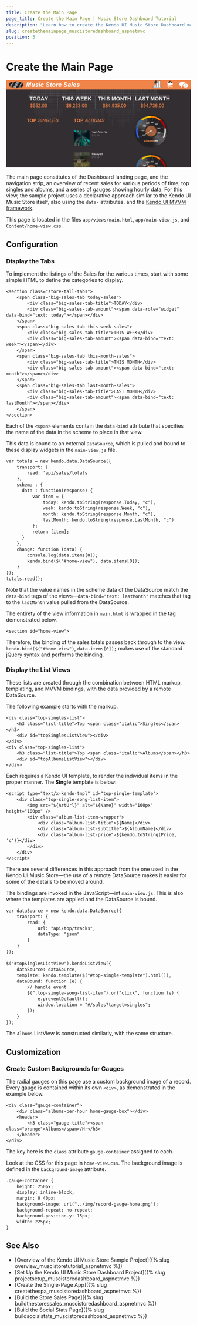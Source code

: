 ```yaml
---
title: Create the Main Page
page_title: Create the Main Page | Music Store Dashboard Tutorial
description: "Learn how to create the Kendo UI Music Store Dashboard main page by using Telerik UI for ASP.NET MVC."
slug: createthemainpage_muscistoredashboard_aspnetmvc
position: 3
---
```


# Create the Main Page

![An overview of the Kendo UI Music Store Sales page](images/dashboard-overview.png)

The main page constitutes of the Dashboard landing page, and the navigation strip, an overview of recent sales for various periods of time, top singles and albums, and a series of gauges showing hourly data. For this view, the sample project uses a declarative approach similar to the Kendo UI Music Store itself, also using the `data-` attributes, and the [Kendo UI MVVM framework](https://demos.telerik.com/kendo-ui/web/mvvm/index.html).

This page is located in the files `app/views/main.html`, `app/main-view.js`, and `Content/home-view.css`.

## Configuration

### Display the Tabs

To implement the listings of the Sales for the various times, start with some simple HTML to define the categories to display.

	<section class="store-tall-tabs">
        <span class="big-sales-tab today-sales">
            <div class="big-sales-tab-title">TODAY</div>
            <div class="big-sales-tab-amount"><span data-role="widget" data-bind="text: today"></span></div>
        </span>
        <span class="big-sales-tab this-week-sales">
            <div class="big-sales-tab-title">THIS WEEK</div>
            <div class="big-sales-tab-amount"><span data-bind="text: week"></span></div>
        </span>
        <span class="big-sales-tab this-month-sales">
            <div class="big-sales-tab-title">THIS MONTH</div>
            <div class="big-sales-tab-amount"><span data-bind="text: month"></span></div>
        </span>
        <span class="big-sales-tab last-month-sales">
            <div class="big-sales-tab-title">LAST MONTH</div>
            <div class="big-sales-tab-amount"><span data-bind="text: lastMonth"></span></div>
        </span>
    </section>

Each of the `<span>` elements contain the `data-bind` attribute that specifies the name of the data in the scheme to place in that view.

This data is bound to an external `DataSource`, which is pulled and bound to these display widgets in the `main-view.js` file.

	var totals = new kendo.data.DataSource({
        transport: {
            read: 'api/sales/totals'
        },
        schema : {
          data : function(response) {
              var item = {
                  today: kendo.toString(response.Today, "c"),
                  week: kendo.toString(response.Week, "c"),
                  month: kendo.toString(response.Month, "c"),
                  lastMonth: kendo.toString(response.LastMonth, "c")
              };
              return [item];
          }
        },
        change: function (data) {
            console.log(data.items[0]);
            kendo.bind($("#home-view"), data.items[0]);
        }
    });
    totals.read();

Note that the value names in the scheme data of the DataSource match the `data-bind` tags of the views&mdash;`data-bind="text: lastMonth"` matches that tag to the `lastMonth` value pulled from the DataSource.

The entirety of the view information in `main.html` is wrapped in the tag demonstrated below.

	<section id="home-view">

Therefore, the binding of the sales totals passes back through to the view. `kendo.bind($("#home-view")`, `data.items[0]);` makes use of the standard jQuery syntax and performs the binding.

### Display the List Views

These lists are created through the combination between HTML markup, templating, and MVVM bindings, with the data provided by a remote DataSource.

The following example starts with the markup.

	<div class="top-singles-list">
        <h3 class="list-title">Top <span class="italic">Singles</span></h3>
        <div id="topSinglesListView"></div>
    </div>
    <div class="top-singles-list">
        <h3 class="list-title">Top <span class="italic">Albums</span></h3>
        <div id="topAlbumsListView"></div>
	</div>
Each requires a Kendo UI template, to render the individual items in the proper manner. The **Single** template is below:

	<script type="text/x-kendo-tmpl" id="top-single-template">
    	<div class="top-single-song-list-item">
	        <img src="${ArtUrl}" alt="${Name}" width="100px" height="100px" />
	        <div class="album-list-item-wrapper">
	            <div class="album-list-title">${Name}</div>
	            <div class="album-list-subtitle">${AlbumName}</div>
	            <div class="album-list-price">${kendo.toString(Price, 'c')}</div>
	        </div>
	    </div>
	</script>

There are several differences in this approach from the one used in the Kendo UI Music Store&mdash;the use of a remote DataSource makes it easier for some of the details to be moved around.

The bindings are invoked in the JavaScript&mdash;int `main-view.js`. This is also where the templates are applied and the DataSource is bound.

	var dataSource = new kendo.data.DataSource({
        transport: {
            read: {
                url: "api/top/tracks",
                dataType: "json"
            }
        }
    });

    $("#topSinglesListView").kendoListView({
        dataSource: dataSource,
        template: kendo.template($("#top-single-template").html()),
        dataBound: function (e) {
            // handle event
            $(".top-single-song-list-item").on("click", function (e) {
                e.preventDefault();
                window.location = "#/sales?target=singles";
            });
        }
    });

The `Albums` ListView is constructed similarly, with the same structure.

## Customization

### Create Custom Backgrounds for Gauges

The radial gauges on this page use a custom background image of a record. Every gauge is contained within its own `<div>`, as demonstrated in the example below.

	<div class="gauge-container">
    	<div class="albums-per-hour home-gauge-box"></div>
        <header>
        	<h3 class="gauge-title"><span class="orange">Albums</span>/Hr</h3>
        </header>
	</div>

The key here is the `class` attribute `gauge-container` assigned to each.

Look at the CSS for this page in `home-view.css`. The background image is defined in the `background-image` attribute.

	.gauge-container {
 		height: 250px;
  		display: inline-block;
 		margin: 0 40px;
 		background-image: url("../img/record-gauge-home.png");
 	  	background-repeat: no-repeat;
  	  	background-position-y: 15px;
  	  	width: 225px;
	}

## See Also

* [Overview of the Kendo UI Music Store Sample Project]({% slug overview_muscistoretutorial_aspnetmvc %})
* [Set Up the Kendo UI Music Store Dashboard Project]({% slug projectsetup_muscistoredashboard_aspnetmvc %})
* [Create the Single-Page App]({% slug createthespa_muscistoredashboard_aspnetmvc %})
* [Build the Store Sales Page]({% slug buildthestoressales_muscistoredashboard_aspnetmvc %})
* [Build the Social Stats Page]({% slug buildsocialstats_muscistoredashboard_aspnetmvc %})
